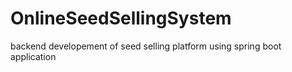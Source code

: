 # OnlineSeedSellingSystem
backend developement of seed selling platform using spring boot application
